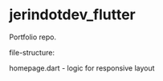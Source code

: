# jerindotdev_flutter

Portfolio repo.

file-structure:

homepage.dart - logic for responsive layout
